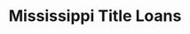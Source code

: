 ---
title: "Mississippi Title Loans"
url: /hattiesburg/mississippi-title-loans/
shop: pawnbroker
---
